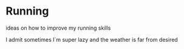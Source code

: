 # Running
ideas on how to improve my running skills

I admit sometimes I`m super lazy
and the weather is far from desired

